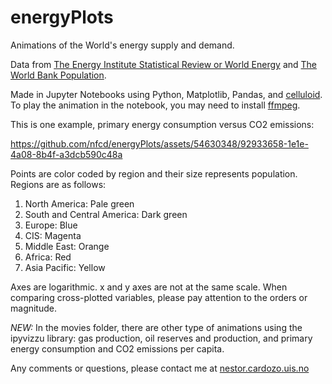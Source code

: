 # energyPlots
Animations of the World's energy supply and demand.

Data from [The Energy Institute Statistical Review or World Energy](https://www.energyinst.org/statistical-review) and [The World Bank Population](https://data.worldbank.org/indicator/SP.POP.TOTL?view=chart).

Made in Jupyter Notebooks using Python, Matplotlib, Pandas, and [celluloid](https://github.com/jwkvam/celluloid). To play the animation in the notebook, you may need to install [ffmpeg](https://www.ffmpeg.org/download.html).

This is one example, primary energy consumption versus CO2 emissions:

https://github.com/nfcd/energyPlots/assets/54630348/92933658-1e1e-4a08-8b4f-a3dcb590c48a

Points are color coded by region and their size represents population. Regions are as follows:

1. North America: Pale green
2. South and Central America: Dark green
3. Europe: Blue
4. CIS: Magenta
5. Middle East: Orange
6. Africa: Red
7. Asia Pacific: Yellow

Axes are logarithmic. x and y axes are not at the same scale. When comparing cross-plotted variables, please pay attention to the orders or magnitude.

*NEW:* In the movies folder, there are other type of animations using the ipyvizzu library: gas production, oil reserves and production, and primary energy consumption and CO2 emissions per capita.

Any comments or questions, please contact me at [nestor.cardozo.uis.no](mailto:nestor.cardozo@uis.no)
